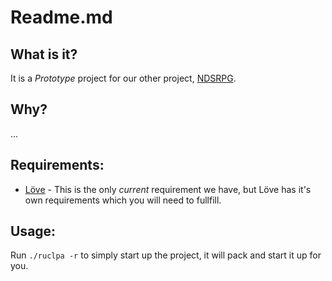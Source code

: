# Readme.md

## What is it?
It is a _Prototype_ project for our other project, [NDSRPG](https://github.com/RevolutionSoftware/NDSRPG).

## Why?
...

## Requirements:
* [Löve](https://love2d.org) - This is the only _current_ requirement we have, but Löve has it's own requirements which you will need to fullfill.

## Usage:
Run `./ruclpa -r` to simply start up the project, it will pack and start it up for you.
